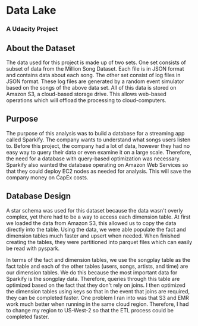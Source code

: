 # Data Lake
### A Udacity Project

## About the Dataset
The data used for this project is made up of two sets. One set consists of subset of data from the Million Song Dataset. Each file is in JSON format and contains data about each song. The other set consist of log files in JSON format. These log files are generated by a random event simulator based on the songs of the above data set. All of this data is stored on Amazon S3, a cloud-based storage drive. This allows web-based operations which will offload the processing to cloud-computers. 

## Purpose
The purpose of this analysis was to build a database for a streaming app called Sparkify. The company wants to understand what songs users listen to. Before this project, the company had a lot of data, however they had no easy way to query their data or even examine it on a large scale. Therefore, the need for a database with query-based optimization was necessary. Sparkify also wanted the database operating on Amazon Web Services so that they could deploy EC2 nodes as needed for analysis. This will save the company money on CapEx costs. 

## Database Design
A star schema was used for this dataset because the data wasn't overly complex, yet there had to be a way to access each dimension table. At first we loaded the data from Amazon S3, this allowed us to copy the data directly into the table. Using the data, we were able populate the fact and dimension tables much faster and upsert when needed. When finished creating the tables, they were partitioned into parquet files which can easily be read with pyspark. 

In terms of the fact and dimension tables, we use the songplay table as the fact table and each of the other tables (users, songs, artists, and time) are our dimension tables. We do this because the most important data for Sparkify is the songplay data. Therefore, queries through this table are optimized based on the fact that they don't rely on joins. I then optimized the dimension tables using keys so that in the event that joins are required, they can be completed faster. One problem I ran into was that S3 and EMR work much better when running in the same cloud region. Therefore, I had to change my region to US-West-2 so that the ETL process could be completed faster.